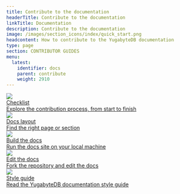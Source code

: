 ```yaml
---
title: Contribute to the documentation
headerTitle: Contribute to the documentation
linkTitle: Documentation
description: Contribute to the documentation
image: /images/section_icons/index/quick_start.png
headcontent: How to contribute to the YugabyteDB documentation
type: page
section: CONTRIBUTOR GUIDES
menu:
  latest:
    identifier: docs
    parent: contribute
    weight: 2910
---
```


<div class="row">
  <div class="col-12 col-md-6 col-lg-12 col-xl-6">
    <a class="section-link icon-offset" href="docs-checklist/">
      <div class="head">
        <img class="icon" src="/images/section_icons/deploy/checklist.png" aria-hidden="true" />
        <div class="title">Checklist</div>
      </div>
      <div class="body">
        Explore the contribution process, from start to finish
      </div>
    </a>
  </div>
  
  <div class="col-12 col-md-6 col-lg-12 col-xl-6">
    <a class="section-link icon-offset" href="docs-layout/">
      <div class="head">
        <img class="icon" src="/images/section_icons/explore/json_documents.png" aria-hidden="true" />
        <div class="title">Docs layout</div>
      </div>
      <div class="body">
        Find the right page or section
      </div>
    </a>
  </div>
  <div class="col-12 col-md-6 col-lg-12 col-xl-6">
    <a class="section-link icon-offset" href="docs-build/">
      <div class="head">
        <img class="icon" src="/images/section_icons/index/troubleshoot.png" aria-hidden="true" />
        <div class="title">Build the docs</div>
      </div>
      <div class="body">
        Run the docs site on your local machine
      </div>
    </a>
  </div>

  <div class="col-12 col-md-6 col-lg-12 col-xl-6">
    <a class="section-link icon-offset" href="docs-edit/">
      <div class="head">
        <img class="icon" src="/images/section_icons/index/troubleshoot.png" aria-hidden="true" />
        <div class="title">Edit the docs</div>
      </div>
      <div class="body">
        Fork the repository and edit the docs
      </div>
    </a>
  </div>

  <div class="col-12 col-md-6 col-lg-12 col-xl-6">
    <a class="section-link icon-offset" href="docs-style/">
      <div class="head">
        <img class="icon" src="/images/section_icons/architecture/concepts.png" aria-hidden="true" />
        <div class="title">Style guide</div>
      </div>
      <div class="body">
        Read the YugabyteDB documentation style guide
      </div>
    </a>
  </div>
</div>
